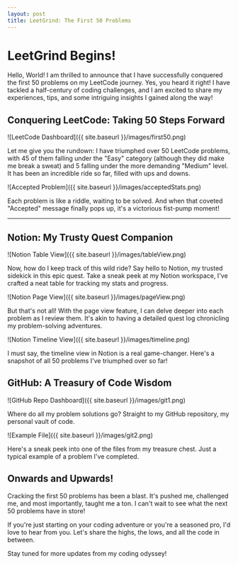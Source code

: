 ```yaml
---
layout: post
title: LeetGrind: The First 50 Problems
---
```


# LeetGrind Begins!

Hello, World! I am thrilled to announce that I have successfully conquered the first 50 problems on my LeetCode journey. Yes, you heard it right! I have tackled a half-century of coding challenges, and I am excited to share my experiences, tips, and some intriguing insights I gained along the way!

## Conquering LeetCode: Taking 50 Steps Forward

![LeetCode Dashboard]({{ site.baseurl }}/images/first50.png)

Let me give you the rundown: I have triumphed over 50 LeetCode problems, with 45 of them falling under the "Easy" category (although they did make me break a sweat) and 5 falling under the more demanding "Medium" level. It has been an incredible ride so far, filled with ups and downs.

![Accepted Problem]({{ site.baseurl }}/images/acceptedStats.png)

Each problem is like a riddle, waiting to be solved. And when that coveted "Accepted" message finally pops up, it's a victorious fist-pump moment!

---
## Notion: My Trusty Quest Companion

![Notion Table View]({{ site.baseurl }}/images/tableView.png)

Now, how do I keep track of this wild ride? Say hello to Notion, my trusted sidekick in this epic quest. Take a sneak peek at my Notion workspace, I've crafted a neat table for tracking my stats and progress.

![Notion Page View]({{ site.baseurl }}/images/pageView.png)

But that's not all! With the page view feature, I can delve deeper into each problem as I review them. It's akin to having a detailed quest log chronicling my problem-solving adventures.

![Notion Timeline View]({{ site.baseurl }}/images/timeline.png)

I must say, the timeline view in Notion is a real game-changer. Here's a snapshot of all 50 problems I've triumphed over so far!

## GitHub: A Treasury of Code Wisdom 

![GitHub Repo Dashboard]({{ site.baseurl }}/images/git1.png)

Where do all my problem solutions go? Straight to my GitHub repository, my personal vault of code. 

![Example File]({{ site.baseurl }}/images/git2.png)

Here's a sneak peek into one of the files from my treasure chest. Just a typical example of a problem I've completed.

## Onwards and Upwards!

Cracking the first 50 problems has been a blast. It's pushed me, challenged me, and most importantly, taught me a ton. I can't wait to see what the next 50 problems have in store!

If you're just starting on your coding adventure or you're a seasoned pro, I'd love to hear from you. Let's share the highs, the lows, and all the code in between.

Stay tuned for more updates from my coding odyssey!
